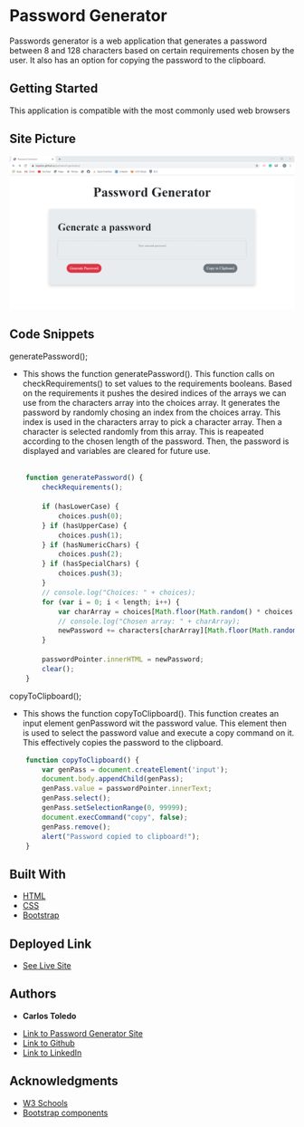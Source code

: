 # Password Generator

Passwords generator is a web application that generates a password between 8 and 128 characters based on certain requirements chosen by the user. It also has an option for copying the password to the clipboard.

## Getting Started

This application is compatible with the most commonly used web browsers

## Site Picture

![Site](assets/images/site-pic.png)

## Code Snippets

generatePassword();
* This shows the function generatePassword(). This function calls on checkRequirements() to set values to the requirements booleans. Based on the requirements it pushes the desired indices of the arrays we can use from the characters array into the choices array. It generates the password by randomly chosing an index from the choices array. This index is used in the characters array to pick a character array. Then a character is selected randomly from this array. This is reapeated according to the chosen length of the password. Then, the password is displayed and variables are cleared for future use.

```javascript

    function generatePassword() {
        checkRequirements();

        if (hasLowerCase) {
            choices.push(0);
        } if (hasUpperCase) {
            choices.push(1);
        } if (hasNumericChars) {
            choices.push(2);
        } if (hasSpecialChars) {
            choices.push(3);
        }
        // console.log("Choices: " + choices);
        for (var i = 0; i < length; i++) {
            var charArray = choices[Math.floor(Math.random() * choices.length)];
            // console.log("Chosen array: " + charArray);
            newPassword += characters[charArray][Math.floor(Math.random() * characters[charArray].length)];
        }

        passwordPointer.innerHTML = newPassword;
        clear();
    }
```

copyToClipboard();

* This shows the function copyToClipboard(). This function creates an input element genPassword wit the password value. This element then is used to select the password value and execute a copy command on it. This effectively copies the password to the clipboard. 

```javascript
    function copyToClipboard() {
        var genPass = document.createElement('input');
        document.body.appendChild(genPass);
        genPass.value = passwordPointer.innerText;
        genPass.select();
        genPass.setSelectionRange(0, 99999);
        document.execCommand("copy", false);
        genPass.remove();
        alert("Password copied to clipboard!");
    }
```

## Built With

* [HTML](https://developer.mozilla.org/en-US/docs/Web/HTML)
* [CSS](https://developer.mozilla.org/en-US/docs/Web/CSS)
* [Bootstrap](https://getbootstrap.com/)

## Deployed Link

* [See Live Site](https://kqarlos.github.io/password-generator/index.html)

## Authors

* **Carlos Toledo** 

- [Link to Password Generator Site](https://github.com/kqarlos/password-generator)
- [Link to Github](https://www.github.com/kqarlos)
- [Link to LinkedIn](https://www.linkedin.com/in/carlos-toledo415/)


## Acknowledgments

* [W3 Schools](https://www.w3schools.com/)
* [Bootstrap components](https://getbootstrap.com/docs/4.4/components/navbar/)